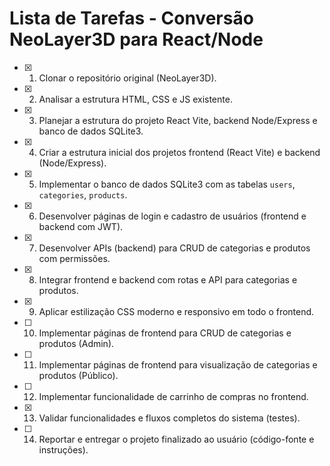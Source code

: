 # Lista de Tarefas - Conversão NeoLayer3D para React/Node

- [x] 1. Clonar o repositório original (NeoLayer3D).
- [x] 2. Analisar a estrutura HTML, CSS e JS existente.
- [x] 3. Planejar a estrutura do projeto React Vite, backend Node/Express e banco de dados SQLite3.
- [x] 4. Criar a estrutura inicial dos projetos frontend (React Vite) e backend (Node/Express).
- [x] 5. Implementar o banco de dados SQLite3 com as tabelas `users`, `categories`, `products`.
- [x] 6. Desenvolver páginas de login e cadastro de usuários (frontend e backend com JWT).
- [x] 7. Desenvolver APIs (backend) para CRUD de categorias e produtos com permissões.
- [x] 8. Integrar frontend e backend com rotas e API para categorias e produtos.
- [x] 9. Aplicar estilização CSS moderno e responsivo em todo o frontend.
- [ ] 10. Implementar páginas de frontend para CRUD de categorias e produtos (Admin).
- [ ] 11. Implementar páginas de frontend para visualização de categorias e produtos (Público).
- [ ] 12. Implementar funcionalidade de carrinho de compras no frontend.
- [x] 13. Validar funcionalidades e fluxos completos do sistema (testes).
- [ ] 14. Reportar e entregar o projeto finalizado ao usuário (código-fonte e instruções).

